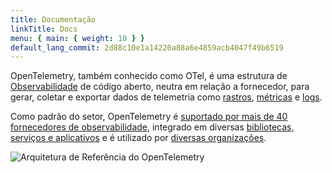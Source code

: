 ```yaml
---
title: Documentação
linkTitle: Docs
menu: { main: { weight: 10 } }
default_lang_commit: 2d88c10e1a14220a88a6e4859acb4047f49b6519
---
```


OpenTelemetry, também conhecido como OTel, é uma estrutura de
[Observabilidade](concepts/observability-primer/#what-is-observability) de código aberto,
neutra em relação a fornecedor, para gerar, coletar e exportar dados de telemetria
como [rastros](concepts/signals/traces/), [métricas](concepts/signals/metrics/) e
[logs](concepts/signals/logs/).

Como padrão do setor, OpenTelemetry é [suportado por mais de 40 fornecedores de observabilidade](/ecosystem/vendors/),
integrado em diversas [bibliotecas, serviços e aplicativos](/ecosystem/integrations/)
e é utilizado por [diversas organizações](/ecosystem/adopters/).

![Arquitetura de Referência do OpenTelemetry](/img/otel-diagram.svg)
